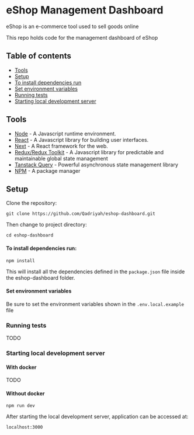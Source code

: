 # eShop Management Dashboard

eShop is an e-commerce tool used to sell goods online

This repo holds code for the management dashboard of eShop

## Table of contents

- [Tools](#tools)
- [Setup](#setup)
- [To install dependencies run](#to-install-dependencies-run)
- [Set environment variables](#set-environment-variables)
- [Running tests](#running-tests)
- [Starting local development server](#starting-local-development-server)

## Tools

- [Node](https://nodejs.org/docs/latest/api/) - A Javascript runtime environment.
- [React](https://react.dev/reference/react) - A Javascript library for building user interfaces.
- [Next](https://nextjs.org/docs) - A React framework for the web.
- [Redux/Redux Toolkit](https://redux-toolkit.js.org/introduction/getting-started) - A Javascript library for predictable and maintainable global state management
- [Tanstack Query](https://tanstack.com/query/latest/docs/framework/react/overview) - Powerful asynchronous state management library
- [NPM](https://www.npmjs.com/) - A package manager

## Setup

Clone the repository:

```
git clone https://github.com/Qadriyah/eshop-dashboard.git
```

Then change to project directory:

```
cd eshop-dashboard
```

#### To install dependencies run:

```
npm install
```

This will install all the dependencies defined in the `package.json` file inside the eshop-dashboard folder.

#### Set environment variables

Be sure to set the environment variables shown in the `.env.local.example` file

### Running tests

TODO

### Starting local development server

#### With docker

TODO

#### Without docker

```
npm run dev
```

After starting the local development server, application can be accessed at:

```
localhost:3000
```

